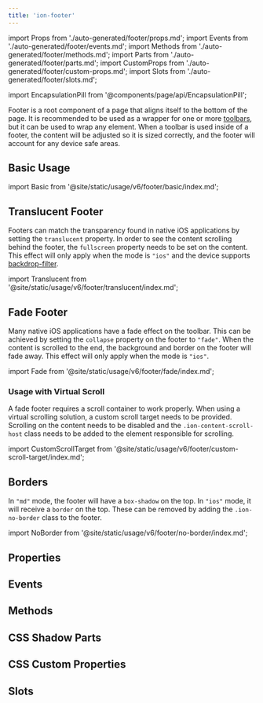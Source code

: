 ```yaml
---
title: 'ion-footer'
---
```


import Props from './auto-generated/footer/props.md';
import Events from './auto-generated/footer/events.md';
import Methods from './auto-generated/footer/methods.md';
import Parts from './auto-generated/footer/parts.md';
import CustomProps from './auto-generated/footer/custom-props.md';
import Slots from './auto-generated/footer/slots.md';

<head>
  <title>Page Footer | Ionic App Footer: Wrapper Root Page Component</title>
  <meta
    name="description"
    content="A footer is a root component that sits at the bottom of a page. Ionic footers can be a wrapper for ion-toolbar to make sure the content area is sized correctly."
  />
</head>

import EncapsulationPill from '@components/page/api/EncapsulationPill';

Footer is a root component of a page that aligns itself to the bottom of the page. It is recommended to be used as a wrapper for one or more [toolbars](./toolbar), but it can be used to wrap any element. When a toolbar is used inside of a footer, the content will be adjusted so it is sized correctly, and the footer will account for any device safe areas.

## Basic Usage

import Basic from '@site/static/usage/v6/footer/basic/index.md';

<Basic />

## Translucent Footer

Footers can match the transparency found in native iOS applications by setting the `translucent` property. In order to see the content scrolling behind the footer, the `fullscreen` property needs to be set on the content. This effect will only apply when the mode is `"ios"` and the device supports [backdrop-filter](https://developer.mozilla.org/en-US/docs/Web/CSS/backdrop-filter#browser_compatibility).

import Translucent from '@site/static/usage/v6/footer/translucent/index.md';

<Translucent />

## Fade Footer

Many native iOS applications have a fade effect on the toolbar. This can be achieved by setting the `collapse` property on the footer to `"fade"`. When the content is scrolled to the end, the background and border on the footer will fade away. This effect will only apply when the mode is `"ios"`.

import Fade from '@site/static/usage/v6/footer/fade/index.md';

<Fade />

### Usage with Virtual Scroll

A fade footer requires a scroll container to work properly. When using a virtual scrolling solution, a custom scroll target needs to be provided. Scrolling on the content needs to be disabled and the `.ion-content-scroll-host` class needs to be added to the element responsible for scrolling.

import CustomScrollTarget from '@site/static/usage/v6/footer/custom-scroll-target/index.md';

<CustomScrollTarget />

## Borders

In `"md"` mode, the footer will have a `box-shadow` on the top. In `"ios"` mode, it will receive a `border` on the top. These can be removed by adding the `.ion-no-border` class to the footer.

import NoBorder from '@site/static/usage/v6/footer/no-border/index.md';

<NoBorder />

## Properties

<Props />

## Events

<Events />

## Methods

<Methods />

## CSS Shadow Parts

<Parts />

## CSS Custom Properties

<CustomProps />

## Slots

<Slots />
